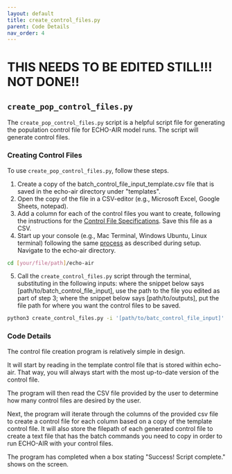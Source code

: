 ```yaml
---
layout: default
title: create_control_files.py
parent: Code Details
nav_order: 4
---
```


# THIS NEEDS TO BE EDITED STILL!!! NOT DONE!!

## `create_pop_control_files.py`
The `create_pop_control_files.py` script is a helpful script file for generating the population control file for ECHO-AIR model runs. The script will generate control files.

### Creating Control Files
To use `create_pop_control_files.py`, follow these steps.

1. Create a copy of the batch_control_file_input_template.csv file that is saved in the echo-air directory under "templates".
2. Open the copy of the file in a CSV-editor (e.g., Microsoft Excel, Google Sheets, notepad).
3. Add a column for each of the control files you want to create, following the instructions for the [Control File Specifications](https://echo-air-model.github.io/docs/file_specifications/input_file_specifications/control_file_input.html). Save this file as a CSV.
4. Start up your console (e.g., Mac Terminal, Windows Ubuntu, Linux terminal) following the same [process](https://echo-air-model.github.io/docs/getting_started/start_up_console.html) as described during setup. Navigate to the echo-air directory.
```bash
cd [your/file/path]/echo-air
   ```

5. Call the `create_control_files.py` script through the terminal, substituting in the following inputs: where the snippet below says \[path/to/batch_control_file_input\], use the path to the file you edited as part of step 3; where the snippet below says \[path/to/outputs\], put the file path for where you want the control files to be saved.
```bash
python3 create_control_files.py -i '[path/to/batc_control_file_input]' -o '[path/to/outputs]'
   ```

### Code Details
The control file creation program is relatively simple in design. 

It will start by reading in the template control file that is stored within echo-air. That way, you will always start with the most up-to-date version of the control file. 

The program will then read the CSV file provided by the user to determine how many control files are desired by the user. 

Next, the program will iterate through the columns of the provided csv file to create a control file for each column based on a copy of the template control file. It will also store the filepath of each generated control file to create a text file that has the batch commands you need to copy in order to run ECHO-AIR with your control files.

The program has completed when a box stating "Success! Script complete." shows on the screen.
